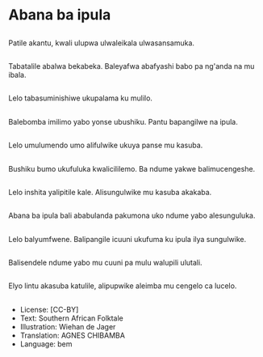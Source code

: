 # Abana ba ipula

##
Patile akantu, kwali ulupwa ulwaleikala ulwasansamuka.

##
Tabatalile abalwa bekabeka. Baleyafwa abafyashi babo pa ng'anda na mu ibala.

##
Lelo tabasuminishiwe ukupalama ku mulilo.

##
Balebomba imilimo yabo yonse ubushiku. Pantu bapangilwe na ipula.

##
Lelo umulumendo umo alifulwike ukuya panse mu kasuba.

##
Bushiku bumo ukufuluka kwalicililemo. Ba ndume yakwe balimucengeshe.

##
Lelo inshita yalipitile kale. Alisungulwike mu kasuba akakaba.

##
Abana ba ipula bali ababulanda pakumona uko ndume yabo alesunguluka.

##
Lelo balyumfwene. Balipangile icuuni ukufuma ku ipula ilya sungulwike.

##
Balisendele ndume yabo mu cuuni pa mulu walupili ulutali.

##
Elyo lintu akasuba katulile, alipupwike aleimba mu cengelo ca lucelo.

##
* License: [CC-BY]
* Text: Southern African Folktale
* Illustration: Wiehan de Jager
* Translation: AGNES CHIBAMBA
* Language: bem
